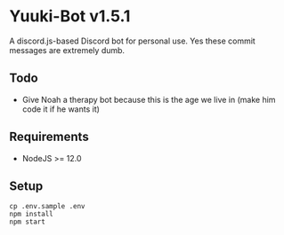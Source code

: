 # Yuuki-Bot v1.5.1
A discord.js-based Discord bot for personal use. Yes these commit messages are extremely dumb.

## Todo
- Give Noah a therapy bot because this is the age we live in (make him code it if he wants it)

## Requirements
- NodeJS >= 12.0

## Setup
```
cp .env.sample .env
npm install
npm start
```
